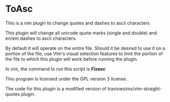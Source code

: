 # ToAsc
This is a vim plugin to change quotes and dashes to ascii characters

This plugin will change all unicode quote marks (single and double) and en/em dashes to ascii characters.

By default it will operate on the entire file. Should it be desired to use it on a portion of the file, use Vim's visual selection features to limit the portion of the file to which this plugin will work before running the plugin.

In vim, the command to run this script is ***Fixasc***

This program is licensed under the GPL version 3 license.

The code for this plugin is a modified version of traviswsims/vim-straight-quotes plugin.
